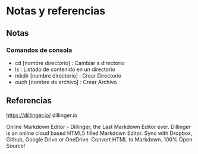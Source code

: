 # Notas y referencias

## Notas

### Comandos de consola


- cd [nombre directorio] : Cambiar a directorio
- ls : Listado de contenido en un directorio
- mkdir [nombre directorio] : Crear Directorio
- ouch [nombre de archivo] : Crear Archivo

## Referencias

https://dillinger.io/
dillinger.io

Online Markdown Editor - Dillinger, the Last Markdown Editor ever.
Dillinger is an online cloud based HTML5 filled Markdown Editor. Sync with Dropbox, Github, Google Drive or OneDrive. Convert HTML to Markdown. 100% Open Source!
